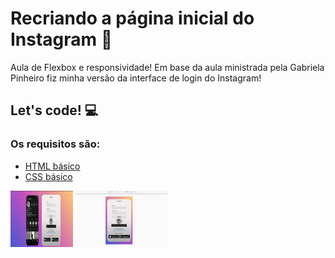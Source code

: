 # Recriando a página inicial do Instagram 🚀

Aula de Flexbox e responsividade! Em base da aula ministrada pela Gabriela Pinheiro fiz minha versão da interface de login do Instagram! 
## Let's code! :computer:


### Os requisitos são:

* [HTML básico](https://www.w3schools.com/html/)
* [CSS básico](https://developer.mozilla.org/pt-BR/docs/Web/CSS)

<img src="img\login.jpeg" height="90" width="100">

<img src="img\logincelular.jpeg"  height="90" >

